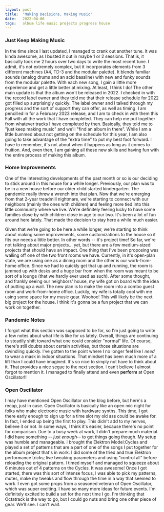 ```yaml
---
layout: post
title:  "Making Decisions, Making Music"
date:   2022-04-06
tags:   album life music projects progress house
---
```


### Just Keep Making Music

In the time since I last updated, I managed to crank out another tune. It was kinda awesome, as I busted it out in maybe 1 or 2 sessions. That is, it basically took me 2 hours over two days to write the most recent tune. I admit, it's not extremely complex, but it incorporates elements from 3 different machines (A4, TD-3 and the modular palette). It blends familiar sounds (analog drums and an acid bassline) with new and funky sounds from the modular palette. With each new song, I gain a little more experience and get a little better at mixing. At least, I think I do! The other main update is that the album won't be released in 2022. I checked in with the record label owner and they told me that their release schedule for 2022 got filled up surprisingly quickly. The label owner and I talked through my progress and the sort of support they can offer, as well as timing.  I am pencilled in for a February 2023 release, and I am to check in with them this Fall with all the work that I have completed. They can help me put together from whatever tracks I have completed by then. Basically, they told me to "just keep making music" and we'll "find an album in there". While I am a little bummed about not getting on the schedule for this year, I am also going to take advantage of the "extra time" to put my best foot forward. I have to remember, it's not about when it happens as long as it comes to fruition. And, even then, I am gaining all these new skills and having fun with the entire process of making this album.

### Home Improvements

One of the interesting developments of the past month or so is our deciding to stick around in this house for a while longer. Previously, our plan was to be in a new house before our older child started kindergarten. The pandemic really threw a wrench into that plan. Now that we're emerging from that 2-year treadmill nightmare, we're starting to connect with our neighbors (mainly the ones with children) and feeling more tied into this little community where we live. We're definitely feeling lucky to have some families close by with children close in age to our two. It's been a lot of fun around here lately. That made the decision to stay here a while much easier.

Given that we're going to be here a while longer, we're starting to think about making some improvements, some customizations to the house so it fits our needs a little better. In other words -- it's project time! So far, we're not talking about major projects... yet, but there are a few medium-sized projects that should have an impact. One thing that I've been proposing was walling off one of the two front rooms we have. Currently, in it's open-plan state, we are using one as a dining room and the other is our work-from-home office. Since we had to quickly get that up and running, the room is jammed up with desks and a huge bar from when the room was meant to be sort of a lounge (that we hardly ever used as such). After some thought, and frankly seeing our neighbors' house, my wife got on board with the idea of putting up a wall. The new plan is to make the room into a combo guest room and work-from-home office. Luckily, my wife is totally cool with me using some space for my music gear. Woohoo! This will likely be the next big project for the house. I think it's gonna be a fun project that we can work on together.

### Pandemic Notes

I forgot what this section was supposed to be for, so I'm just going to write a few notes about what life is like for us lately. Overall, things are continuing to steadily shift toward what one could consider "normal" life. Of course, there's still doubts about certain activities, but those situations are dwindling quickly. I've gotten to the point where I no longer feel like I _need_ to wear a mask in indoor situations. That mindset has been much more of a lift than I could have imagined. It's so nice to simply not have to think about it. That provides a nice segue to the next section. I can't believe I almost forgot to mention it. I managed to finally attend and even **perform** at Open Oscillator!!

### Open Oscillator

I may have mentioned Open Oscillator on the blog before, but here's a recap, just in case. Open Oscillator is basically like an open mic night for folks who make electronic music with hardware synths. This time, I got there early enough to sign up for a time slot my old ass could be awake for. In fact, I ended up being the first to play. This didn't add to my nerves, believe it or not. In some ways, I think it's easier, because there's no point for comparison. Due to a busy week at work, I didn't prepare much material. I did have something -- _just enough_-- to get things going though. My setup was humble and manageable. I brought the Elektron Model:Cycles and played a set of patterns that are a part of one of the songs I put together for the album project that's in work. I did some of the tried and true Elektron performance tricks; live tweaking parameters and using "control all" before reloading the original pattern. I timed myself and managed to squeeze about 6 minutes out of 4 patterns on the Cycles. It was awesome! Once I got started, there was this sort of intense focus, I was able to pick my patterns, mutes, make my tweaks and flow through the time in a way that seemed to work. I even got some props from a seasoned veteran of Open Oscillator, which was super exciting. I have so many more ideas for future events. I'm definitely excited to build a set for the next time I go. I'm thinking that Octatrack is the way to go, but I could go nuts and bring one other piece of gear. We'll see. I can't wait.
